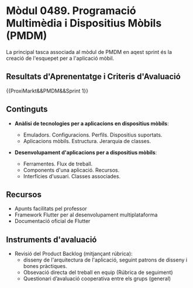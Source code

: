 # **Mòdul 0489**. Programació Multimèdia i Dispositius Mòbils (PMDM)

La principal tasca associada al mòdul de PMDM en aqest sprint és la creació de l'esquepet per a l'aplicació mòbil.

## Resultats d'Aprenentatge i Criteris d'Avaluació

{{ProxiMarkt&&PMDM&&Sprint 1}}

## Continguts

* **Anàlisi de tecnologies per a aplicacions en dispositius mòbils**:
    * Emuladors. Configuracions. Perfils. Dispositius suportats.
    * Aplicacions mòbils. Estructura. Jerarquia de classes.

* **Desenvolupament d'aplicacions per a dispositius mòbils**:
    * Ferramentes. Flux de treball.
    * Components d'una aplicació. Recursos.
    * Interfícies d'usuari. Classes associades.

## Recursos

* Apunts facilitats pel professor
* Framework Flutter per al desenvolupament multiplataforma
* Documentació oficial de Flutter


## Instruments d'avaluació

* Revisió del Product Backlog (mitjançant rúbrica):  
    * disseny de l'arquitectura de l'aplicació, seguint patrons de disseny i bones pràctiques.
    * Obsevació directa del treball en equip (Rúbrica de seguiment)
    * Questionari d’avaluació cooperativa entre els grups (general)